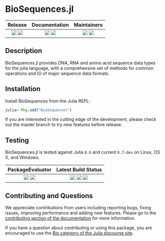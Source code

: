 # BioSequences.jl

| **Release**                                                     | **Documentation**                                                               | **Maintainers**                             |
|:---------------------------------------------------------------:|:-------------------------------------------------------------------------------:|:-------------------------------------------:|
| [![][release-img]][release-url] [![][license-img]][license-url] | [![][docs-stable-img]][docs-stable-url] [![][docs-latest-img]][docs-latest-url] | ![][maintainer-a-img] ![][maintainer-b-img] |


## Description

BioSequences.jl provides DNA, RNA and amino acid sequence data types for the
julia language, with a comprehensive set of methods for common operations and
IO of major sequence data formats.   


## Installation

Install BioSequences from the Julia REPL:

```julia
julia> Pkg.add("BioSequences")
```

If you are interested in the cutting edge of the development, please check out
the master branch to try new features before release.


## Testing

BioSequences.jl is tested against Julia `0.6` and current `0.7-dev` on Linux, OS X, and Windows.

| **PackageEvaluator**                                            | **Latest Build Status**                                                                                |
|:---------------------------------------------------------------:|:------------------------------------------------------------------------------------------------------:|
| [![][pkg-0.6-img]][pkg-0.6-url] [![][pkg-0.7-img]][pkg-0.7-url] | [![][travis-img]][travis-url] [![][appveyor-img]][appveyor-url] [![][codecov-img]][codecov-url]        |


## Contributing and Questions

We appreciate contributions from users including reporting bugs, fixing issues,
improving performance and adding new features.
Please go to the [contributing section of the documentation](biojulia.net/Contributing/latest)
for more information.

If you have a question about
contributing or using this package, you are encouraged to use the
[Bio category of the Julia discourse
site](https://discourse.julialang.org/c/domain/bio).

[release-img]: https://img.shields.io/github/release/BioJulia/BioSequences.jl.svg
[release-url]: https://github.com/BioJulia/BioSequences.jl/releases/latest

[license-img]: https://img.shields.io/badge/license-MIT-green.svg
[license-url]: https://github.com/BioJulia/BioSequences.jl/blob/master/LICENSE

[docs-latest-img]: https://img.shields.io/badge/docs-latest-blue.svg
[docs-latest-url]: https://biojulia.github.io/BioSequences.jl/latest
[docs-stable-img]: https://img.shields.io/badge/docs-stable-blue.svg
[docs-stable-url]: https://biojulia.github.io/BioSequences.jl/stable

[maintainer-a-img]: https://img.shields.io/badge/BioJulia%20Maintainer-Ward9250-orange.svg
[maintainer-b-img]: https://img.shields.io/badge/BioJulia%20Maintainer-bicycle1885-orange.svg

[pkg-0.6-img]: https://pkg.julialang.org/badges/BioSequences_0.6.svg
[pkg-0.6-url]: https://pkg.julialang.org/detail/BioSequences
[pkg-0.7-img]: https://pkg.julialang.org/badges/BioSequences_0.7.svg
[pkg-0.7-url]: https://pkg.julialang.org/detail/BioSequences

[travis-img]: https://img.shields.io/travis/BioJulia/BioSequences.jl/master.svg?label=Linux+/+macOS
[travis-url]: https://travis-ci.org/BioJulia/BioSequences.jl

[appveyor-img]: https://img.shields.io/appveyor/ci/BioJulia/BioSequences.jl/master.svg?label=Windows
[appveyor-url]: https://ci.appveyor.com/project/Ward9250/biosequences-jl/branch/master

[codecov-img]: https://codecov.io/gh/BioJulia/BioSequences.jl/branch/master/graph/badge.svg
[codecov-url]: https://codecov.io/gh/BioJulia/BioSequences.jl
